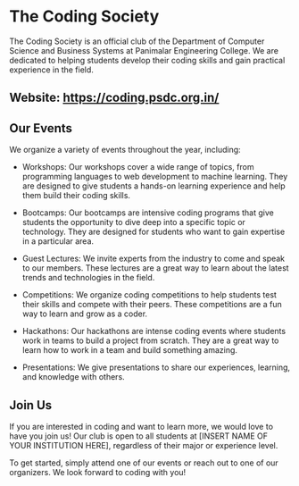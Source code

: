 # The Coding Society

The Coding Society is an official club of the Department of Computer Science and Business Systems at Panimalar Engineering College. We are dedicated to helping students develop their coding skills and gain practical experience in the field. 

## Website: https://coding.psdc.org.in/

## Our Events

We organize a variety of events throughout the year, including:

- Workshops: Our workshops cover a wide range of topics, from programming languages to web development to machine learning. They are designed to give students a hands-on learning experience and help them build their coding skills.

- Bootcamps: Our bootcamps are intensive coding programs that give students the opportunity to dive deep into a specific topic or technology. They are designed for students who want to gain expertise in a particular area.

- Guest Lectures: We invite experts from the industry to come and speak to our members. These lectures are a great way to learn about the latest trends and technologies in the field.

- Competitions: We organize coding competitions to help students test their skills and compete with their peers. These competitions are a fun way to learn and grow as a coder.

- Hackathons: Our hackathons are intense coding events where students work in teams to build a project from scratch. They are a great way to learn how to work in a team and build something amazing.

- Presentations: We give presentations to share our experiences, learning, and knowledge with others.

## Join Us

If you are interested in coding and want to learn more, we would love to have you join us! Our club is open to all students at [INSERT NAME OF YOUR INSTITUTION HERE], regardless of their major or experience level.

To get started, simply attend one of our events or reach out to one of our organizers. We look forward to coding with you!

